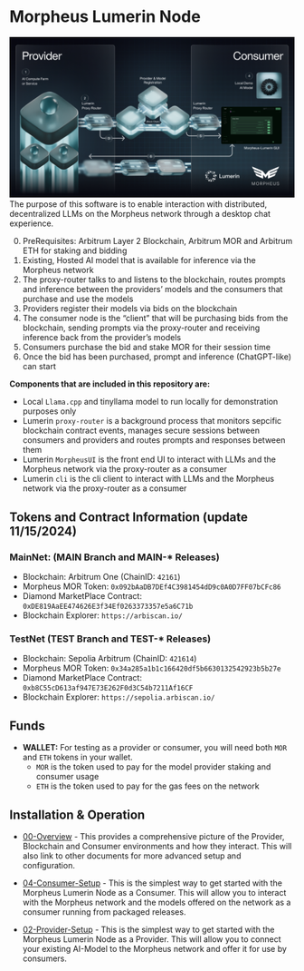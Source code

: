 # Morpheus Lumerin Node
![Simple-Overview](docs/images/simple.png)
The purpose of this software is to enable interaction with distributed, decentralized LLMs on the Morpheus network through a desktop chat experience.

0. PreRequisites: Arbitrum Layer 2 Blockchain, Arbitrum MOR and Arbitrum ETH for staking and bidding
1. Existing, Hosted AI model that is available for inference via the Morpheus network
2. The proxy-router talks to and listens to the blockchain, routes prompts and inference between the providers’ models and the consumers that purchase and use the models
3. Providers register their models via bids on the blockchain
4. The consumer node is the “client” that will be purchasing bids from the blockchain, sending prompts via the proxy-router and receiving inference back from the provider’s models
5. Consumers purchase the bid and stake MOR for their session time
6. Once the bid has been purchased, prompt and inference (ChatGPT-like) can start


**Components that are included in this repository are:**
* Local `Llama.cpp` and tinyllama model to run locally for demonstration purposes only
* Lumerin `proxy-router` is a background process that monitors sepcific blockchain contract events, 
manages secure sessions between consumers and providers and routes prompts and responses between them
* Lumerin `MorpheusUI` is the front end UI to interact with LLMs and the Morpheus network via the proxy-router as a consumer
* Lumerin `cli` is the cli client to interact with LLMs and the Morpheus network via the proxy-router as a consumer

## Tokens and Contract Information (update 11/15/2024)
### MainNet: (MAIN Branch and MAIN-* Releases)
* Blockchain: Arbitrum One (ChainID: `42161`)
* Morpheus MOR Token: `0x092bAaDB7DEf4C3981454dD9c0A0D7FF07bCFc86` 
* Diamond MarketPlace Contract: `0xDE819AaEE474626E3f34Ef0263373357e5a6C71b` 
* Blockchain Explorer: `https://arbiscan.io/`

### TestNet (TEST Branch and TEST-* Releases)
* Blockchain: Sepolia Arbitrum (ChainID: `421614`)
* Morpheus MOR Token: `0x34a285a1b1c166420df5b6630132542923b5b27e` 
* Diamond MarketPlace Contract: `0xb8C55cD613af947E73E262F0d3C54b7211Af16CF`
* Blockchain Explorer: `https://sepolia.arbiscan.io/`

## Funds
* **WALLET:** For testing as a provider or consumer, you will need both `MOR` and `ETH` tokens in your wallet. 
    * `MOR` is the token used to pay for the model provider staking and consumer usage
    * `ETH` is the token used to pay for the gas fees on the network  

## Installation & Operation 
* [00-Overview](docs/00-overview.md) - This provides a comprehensive picture of the Provider, Blockchain and Consumer environments and how they interact. This will also link to other documents for more advanced setup and configuration.

* [04-Consumer-Setup](docs/04-consumer-setup.md) - This is the simplest way to get started with the Morpheus Lumerin Node as a Consumer.  This will allow you to interact with the Morpheus network and the models offered on the network as a consumer running from packaged releases.

* [02-Provider-Setup](docs/02-provider-setup.md) - This is the simplest way to get started with the Morpheus Lumerin Node as a Provider.  This will allow you to connect your existing AI-Model to the Morpheus network and offer it for use by consumers.